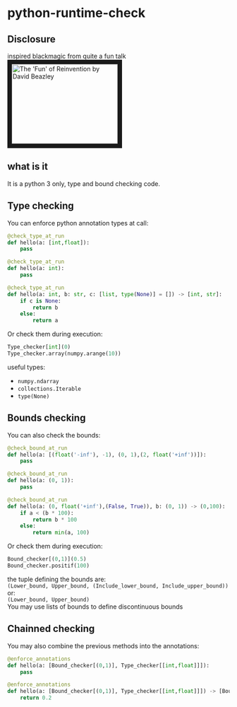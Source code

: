 # python-runtime-check

## Disclosure

inspired blackmagic from quite a fun talk  
<a href="http://www.youtube.com/watch?feature=player_embedded&v=Je8TcRQcUgA" target="_blank"><img src="http://img.youtube.com/vi/Je8TcRQcUgA/0.jpg" alt="The 'Fun' of Reinvention by David Beazley" width="240" height="180" border="10" /></a>


## what is it

It is a python 3 only, type and bound checking code. 

## Type checking

You can enforce python annotation types at call:
```python
@check_type_at_run
def hello(a: [int,float]):
    pass

@check_type_at_run
def hello(a: int):
    pass

@check_type_at_run
def hello(a: int, b: str, c: [list, type(None)] = []) -> [int, str]:
    if c is None:
        return b
    else: 
        return a
```

Or check them during execution:
```python
Type_checker[int](0)
Type_checker.array(numpy.arange(10))
```

useful types:
- `numpy.ndarray`
- `collections.Iterable`
- `type(None)`

## Bounds checking

You can also check the bounds:
```python
@check_bound_at_run
def hello(a: [(float('-inf'), -1), (0, 1),(2, float('+inf'))]):
    pass

@check_bound_at_run
def hello(a: (0, 1)):
    pass

@check_bound_at_run
def hello(a: (0, float('+inf'),(False, True)), b: (0, 1)) -> (0,100):
    if a < (b * 100):
        return b * 100
    else:
        return min(a, 100)
```

Or check them during execution:
```python
Bound_checker[(0,1)](0.5)
Bound_checker.positif(100)
```

the tuple defining the bounds are:  
`(Lower_bound, Upper_bound, (Include_lower_bound, Include_upper_bound))`  
or:  
`(Lower_bound, Upper_bound)`  
You may use lists of bounds to define discontinuous bounds

## Chainned checking

You may also combine the previous methods into the annotations:
```python
@enforce_annotations
def hello(a: [Bound_checker[(0,1)], Type_checker[[int,float]]]):
    pass

@enforce_annotations
def hello(a: [Bound_checker[(0,1)], Type_checker[[int,float]]]) -> [Bound_checker[(0,1,(False, True))], Type_checker[float]]:
    return 0.2
```
